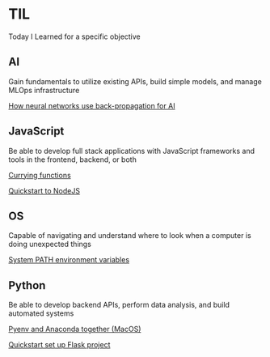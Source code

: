 # TIL
Today I Learned for a specific objective
## AI
Gain fundamentals to utilize existing APIs, build simple models, and manage MLOps infrastructure 

[How neural networks use back-propagation for AI](https://github.com/linnalihe/til/blob/main/tech/AI/How%20neural%20networks%20use%20back-propagation%20for%20AI.md)

## JavaScript
Be able to develop full stack applications with JavaScript frameworks and tools in the frontend, backend, or both

[Currying functions](https://github.com/linnalihe/til/blob/main/tech/JavaScript/Currying%20functions.md)

[Quickstart to NodeJS](https://github.com/linnalihe/til/blob/main/tech/JavaScript/Quickstart%20NodeJS.md)

## OS
Capable of navigating and understand where to look when a computer is doing unexpected things

[System PATH environment variables](https://github.com/linnalihe/til/blob/main/tech/OS/System%20PATH%20environment%20variables.md)

## Python
Be able to develop backend APIs, perform data analysis, and build automated systems

[Pyenv and Anaconda together (MacOS)](https://github.com/linnalihe/til/blob/main/tech/Python/Pyenv%20and%20Anaconda%20together%20(MacOS).md)

[Quickstart set up Flask project](https://github.com/linnalihe/til/blob/main/tech/Python/Quickstart%20Flask.md)